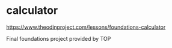 # calculator
https://www.theodinproject.com/lessons/foundations-calculator

Final foundations project provided by TOP